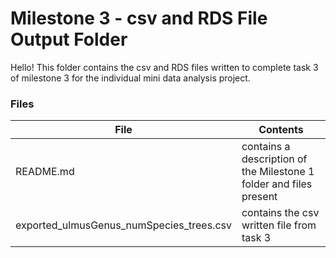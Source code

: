 # Milestone 3 - csv and RDS File Output Folder  

Hello! This folder contains the csv and RDS files written to complete task 3 of milestone 3 for the individual mini data analysis project. 

### Files

| File                                | Contents                                                          |  
| ------------------------------------|------------------------------------------------------------------ |
| README.md                           | contains a description of the Milestone 1 folder and files present|
| exported_ulmusGenus_numSpecies_trees.csv | contains the csv written file from task 3                    |